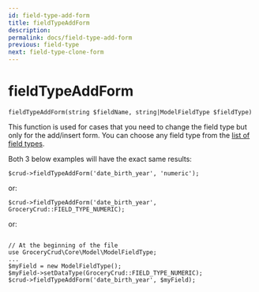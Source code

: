 ```yaml
---
id: field-type-add-form
title: fieldTypeAddForm
description: 
permalink: docs/field-type-add-form
previous: field-type
next: field-type-clone-form
---
```


# fieldTypeAddForm


<pre><code class="language-php">fieldTypeAddForm(string $fieldName, string|ModelFieldType $fieldType)</code></pre>
This function is used for cases that you need to change the field type but only for the add/insert form. You can choose any field type from the <a href="https://www.grocerycrud.com/enterprise/api-and-function-list/fieldType">list of field types</a>.

Both 3 below examples will have the exact same results:
<pre><code class="language-php">$crud-&gt;fieldTypeAddForm('date_birth_year', 'numeric');</code></pre>
or:
<pre><code class="language-php">$crud-&gt;fieldTypeAddForm('date_birth_year', GroceryCrud::FIELD_TYPE_NUMERIC);</code></pre>
or:
<pre><code class="language-php">
// At the beginning of the file
use GroceryCrud\Core\Model\ModelFieldType;
...
$myField = new ModelFieldType();
$myField-&gt;setDataType(GroceryCrud::FIELD_TYPE_NUMERIC);
$crud-&gt;fieldTypeAddForm('date_birth_year', $myField);</code></pre>